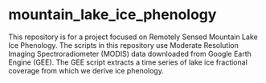 # mountain_lake_ice_phenology
This repository is for a project focused on Remotely Sensed Mountain Lake Ice Phenology. The scripts in this repository use Moderate Resolution Imaging Spectroradiometer (MODIS) data downloaded from Google Earth Engine (GEE). The GEE script extracts a time series of lake ice fractional coverage from which we derive ice phenology.

